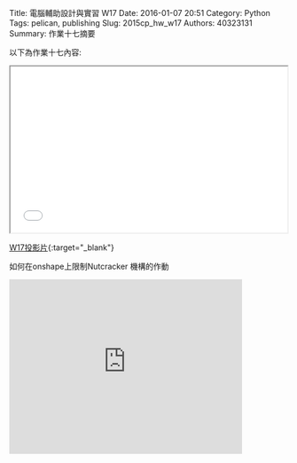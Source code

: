 Title: 電腦輔助設計與實習  W17
Date: 2016-01-07 20:51
Category: Python
Tags: pelican, publishing
Slug: 2015cp_hw_w17
Authors: 40323131
Summary: 作業十七摘要

以下為作業十七內容:

<iframe src="40323131_cp_w17.html" width="500" height="300"></iframe>

[W17投影片](40323131_cp_w17.html){:target="_blank"}

如何在onshape上限制Nutcracker 機構的作動
<iframe width="420" height="315" src="https://www.youtube.com/embed/yjMq5D5tsg8" frameborder="0" allowfullscreen></iframe>